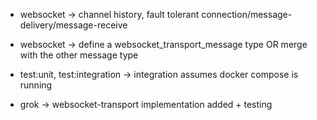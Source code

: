 - websocket -> channel history, fault tolerant connection/message-delivery/message-receive
- websocket -> define a websocket_transport_message type OR merge with the other message type

- test:unit, test:integration -> integration assumes docker compose is running
- grok -> websocket-transport implementation added + testing